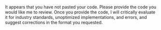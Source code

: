 It appears that you have not pasted your code. Please provide the code you would like me to review. Once you provide the code, I will critically evaluate it for industry standards, unoptimized implementations, and errors, and suggest corrections in the format you requested.